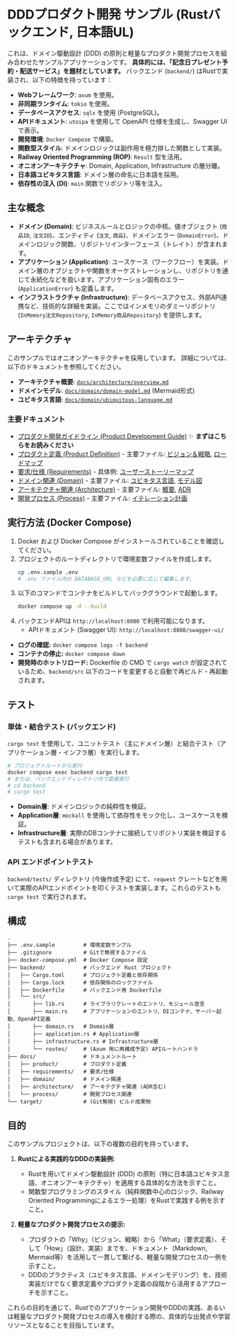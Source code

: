 # DDDプロダクト開発 サンプル (Rustバックエンド, 日本語UL)

これは、ドメイン駆動設計 (DDD) の原則と軽量なプロダクト開発プロセスを組み合わせたサンプルアプリケーションです。
**具体的には、「記念日プレゼント予約・配送サービス」を題材としています。**
バックエンド (`backend/`) はRustで実装され、以下の特徴を持っています：

*   **Webフレームワーク**: `axum` を使用。
*   **非同期ランタイム**: `tokio` を使用。
*   **データベースアクセス**: `sqlx` を使用 (PostgreSQL)。
*   **APIドキュメント**: `utoipa` を使用して OpenAPI 仕様を生成し、Swagger UI で表示。
*   **開発環境**: `Docker Compose` で構築。
*   **関数型スタイル**: ドメインロジックは副作用を極力排した関数として実装。
*   **Railway Oriented Programming (ROP)**: `Result` 型を活用。
*   **オニオンアーキテクチャ**: Domain, Application, Infrastructure の層分離。
*   **日本語ユビキタス言語**: ドメイン層の命名に日本語を採用。
*   **依存性の注入 (DI)**: `main` 関数でリポジトリ等を注入。

## 主な概念

*   **ドメイン (Domain)**: ビジネスルールとロジックの中核。値オブジェクト (`商品ID`, `注文ID`)、エンティティ (`注文`, `商品`)、ドメインエラー (`DomainError`)、ドメインロジック関数、リポジトリインターフェース（トレイト）が含まれます。
*   **アプリケーション (Application)**: ユースケース（ワークフロー）を実装。ドメイン層のオブジェクトや関数をオーケストレーションし、リポジトリを通じて永続化などを扱います。アプリケーション固有のエラー (`ApplicationError`) も定義します。
*   **インフラストラクチャ (Infrastructure)**: データベースアクセス、外部API連携など、技術的な詳細を実装。ここではインメモリのダミーリポジトリ (`InMemory注文Repository`, `InMemory商品Repository`) を提供します。

## アーキテクチャ

このサンプルではオニオンアーキテクチャを採用しています。
詳細については、以下のドキュメントを参照してください。

*   **アーキテクチャ概要**: [`docs/architecture/overview.md`](docs/architecture/overview.md)
*   **ドメインモデル**: [`docs/domain/domain-model.md`](docs/domain/domain-model.md) (Mermaid形式)
*   **ユビキタス言語**: [`docs/domain/ubiquitous-language.md`](docs/domain/ubiquitous-language.md)

### 主要ドキュメント

*   [プロダクト開発ガイドライン (Product Development Guide)](docs/PRODUCT_DEVELOPMENT_GUIDE.md) ✨ **まずはこちらをお読みください**
*   [プロダクト定義 (Product Definition)](docs/product/) - 主要ファイル: [ビジョン＆戦略](docs/product/vision_strategy.md), [ロードマップ](docs/product/roadmap.md)
*   [要求/仕様 (Requirements)](docs/requirements/) - 具体例: [ユーザーストーリーマップ](docs/requirements/user_story_mapping.md)
*   [ドメイン関連 (Domain)](docs/domain/) - 主要ファイル: [ユビキタス言語](docs/domain/ubiquitous-language.md), [モデル図](docs/domain/domain-model.md)
*   [アーキテクチャ関連 (Architecture)](docs/architecture/) - 主要ファイル: [概要](docs/architecture/overview.md), [ADR](docs/architecture/adr/)
*   [開発プロセス (Process)](docs/process/) - 主要ファイル: [イテレーション計画](docs/process/iteration_planning.md)

## 実行方法 (Docker Compose)

1.  Docker および Docker Compose がインストールされていることを確認してください。
2.  プロジェクトのルートディレクトリで環境変数ファイルを作成します。
    ```bash
    cp .env.sample .env
    # .env ファイル内の DATABASE_URL などを必要に応じて編集します。
    ```
3.  以下のコマンドでコンテナをビルドしてバックグラウンドで起動します。
    ```bash
    docker compose up -d --build
    ```
4.  バックエンドAPIは `http://localhost:8080` で利用可能になります。
    *   APIドキュメント (Swagger UI): `http://localhost:8080/swagger-ui/`

*   **ログの確認:** `docker compose logs -f backend`
*   **コンテナの停止:** `docker compose down`
*   **開発時のホットリロード:** Dockerfile の CMD で `cargo watch` が設定されているため、`backend/src` 以下のコードを変更すると自動で再ビルド・再起動されます。

## テスト

### 単体・結合テスト (バックエンド)

`cargo test` を使用して、ユニットテスト（主にドメイン層）と結合テスト（アプリケーション層・インフラ層）を実行します。

```bash
# プロジェクトルートから実行
docker compose exec backend cargo test
# または、バックエンドディレクトリ内で直接実行
# cd backend
# cargo test
```

*   **Domain層**: ドメインロジックの純粋性を検証。
*   **Application層**: `mockall` を使用して依存性をモック化し、ユースケースを検証。
*   **Infrastructure層**: 実際のDBコンテナに接続してリポジトリ実装を検証するテストも含まれる場合があります。

### API エンドポイントテスト

`backend/tests/` ディレクトリ (今後作成予定) にて、`reqwest` クレートなどを用いて実際のAPIエンドポイントを叩くテストを実装します。これらのテストも `cargo test` で実行されます。

## 構成

```
.
├── .env.sample         # 環境変数サンプル
├── .gitignore          # Gitで無視するファイル
├── docker-compose.yml  # Docker Compose 設定
├── backend/            # バックエンド Rust プロジェクト
│   ├── Cargo.toml      # プロジェクト定義と依存関係
│   ├── Cargo.lock      # 依存関係のロックファイル
│   ├── Dockerfile      # バックエンド用 Dockerfile
│   └── src/
│       ├── lib.rs      # ライブラリクレートのエントリ、モジュール宣言
│       ├── main.rs     # アプリケーションのエントリ、DIコンテナ、サーバー起動、OpenAPI定義
│       ├── domain.rs   # Domain層
│       ├── application.rs # Application層
│       ├── infrastructure.rs # Infrastructure層
│       └── routes/     # (Axum 用に再構成予定) APIルートハンドラ
├── docs/               # ドキュメントルート
│   ├── product/        # プロダクト定義
│   ├── requirements/   # 要求/仕様
│   ├── domain/         # ドメイン関連
│   ├── architecture/   # アーキテクチャ関連 (ADR含む)
│   └── process/        # 開発プロセス関連
└── target/             # (Git無視) ビルド成果物
```

## 目的

このサンプルプロジェクトは、以下の複数の目的を持っています。

1.  **Rustによる実践的なDDDの実装例:**
    *   Rustを用いてドメイン駆動設計 (DDD) の原則（特に日本語ユビキタス言語、オニオンアーキテクチャ）を適用する具体的な方法を示すこと。
    *   関数型プログラミングのスタイル（純粋関数中心のロジック、Railway Oriented Programmingによるエラー処理）をRustで実践する例を示すこと。

2.  **軽量なプロダクト開発プロセスの提示:**
    *   プロダクトの「Why」（ビジョン、戦略）から「What」（要求定義）、そして「How」（設計、実装）までを、ドキュメント（Markdown, Mermaid等）を活用して一貫して繋げる、軽量な開発プロセスの一例を示すこと。
    *   DDDのプラクティス（ユビキタス言語、ドメインモデリング）を、技術実装だけでなく要求定義やプロダクト定義の段階から活用するアプローチを示すこと。

これらの目的を通じて、Rustでのアプリケーション開発やDDDの実践、あるいは軽量なプロダクト開発プロセスの導入を検討する際の、具体的な出発点や学習リソースとなることを目指しています。 